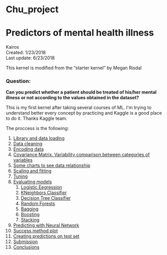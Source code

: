 # Chu_project

# **Predictors of mental health illness** <br>
Kairos<br>
Created: 1/23/2018<br>
Last update: 6/23/2018<br>

This kernel is modified from the “starter kernel” by Megan Risdal<br>

### **Question:**
**Can you predict whether a patient should be treated of his/her mental illness or not according to the values obtained in the dataset?**

This is my first kernel after taking several courses of ML. I'm trying to understand better every concept by practicing and Kaggle is a good place to do it. Thanks Kaggle team.

The proccess is the following:
1. [Library and data loading](#Library_and_data_loading)
2. [Data cleaning](#Data_cleaning)
3. [Encoding data](#Encoding_data)
4. [Covariance Matrix. Variability comparison between categories of variables](#Covariance_Matrix)
5. [Some charts to see data relationship](#Some_charts_to_see_data_relationship)
6. [Scaling and fitting](#Scaling_and_fitting)
7. [Tuning](#Tuning)
8. [Evaluating models](#Evaluating_models)    
    1. [Logistic Eegression](#Logistic_regressio)
    2. [KNeighbors Classifier](#KNeighborsClassifier)
    3. [Decision Tree Classifier](#Decision_Tree_classifier)
    4. [Random Forests](#Random_Forests)
    5. [Bagging](#Bagging)
    6. [Boosting](#Boosting)
    7. [Stacking](#Stacking)
9. [Predicting with Neural Network](#Predicting_with_Neural_Network)
10. [Success method plot](#Success_method_plot)
11. [Creating predictions on test set](#Creating_predictions_on_test_set)
12. [Submission](#Submission)
13. [Conclusions](#Conclusions)
